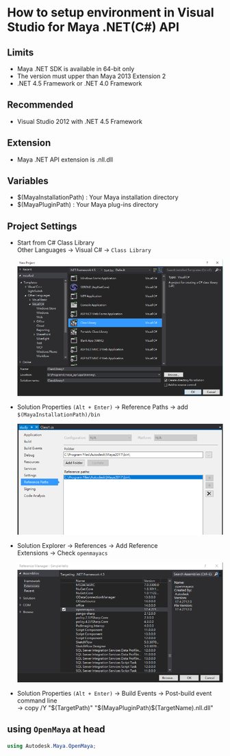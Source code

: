 # How to setup environment in Visual Studio for Maya .NET(C#) API

## Limits

+ Maya .NET SDK is available in 64-bit only
+ The version must upper than Maya 2013 Extension 2
+ .NET 4.5 Framework or .NET 4.0 Framework

## Recommended

+ Visual Studio 2012 with .NET 4.5 Framework

## Extension

+ Maya .NET API extension is .nll.dll

## Variables

+ $(MayaInstallationPath) : Your Maya installation directory
+ $(MayaPluginPath) : Your Maya plug-ins directory

## Project Settings

+ Start from C# Class Library</br>
  Other Languages -> Visual C# -> `Class Library`

  ![New Project](/images/dotnet/dotnet_new_project.png)

+ Solution Properties `(Alt + Enter)` -> Reference Paths -> add `$(MayaInstallationPath)/bin`

  ![Add New Reference Paths](/images/dotnet/add_new_reference_paths.png)

+ Solution Explorer -> References -> Add Reference</br>
  Extensions -> Check `openmayacs`

  ![openmayacs](/images/dotnet/openmayacs.png)

+ Solution Properties `(Alt + Enter)` -> Build Events -> Post-build event command line</br>
  -> copy /Y "$(TargetPath)" "$(MayaPluginPath)\$(TargetName).nll.dll"

## using `OpenMaya` at head

```csharp
using Autodesk.Maya.OpenMaya;
```